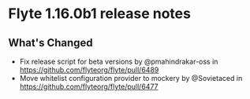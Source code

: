 # Flyte 1.16.0b1 release notes

## What's Changed
* Fix release script for beta versions by @pmahindrakar-oss in https://github.com/flyteorg/flyte/pull/6489
* Move whitelist configuration provider to mockery by @Sovietaced in https://github.com/flyteorg/flyte/pull/6477